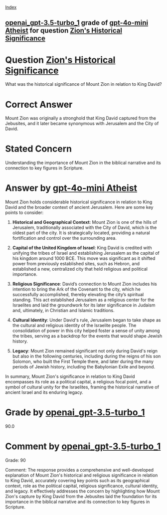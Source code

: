 
[Index](../../../../index.md)
## [openai_gpt-3.5-turbo_1](../../../grading_models/openai_gpt-3.5-turbo_1.md) grade of [gpt-4o-mini Atheist](../../../answering_models/gpt-4o-mini_Atheist.md) for question [Zion's Historical Significance](../../../questions/Zion_s_Historical_Significance.md)

# Question [Zion's Historical Significance](../../../questions/Zion_s_Historical_Significance.md)
What was the historical significance of Mount Zion in relation to King David?

# Correct Answer
Mount Zion was originally a stronghold that King David captured from the Jebusites, and it later became synonymous with Jerusalem and the City of David.

# Stated Concern
Understanding the importance of Mount Zion in the biblical narrative and its connection to key figures in Scripture.

# Answer by [gpt-4o-mini Atheist](../../../answering_models/gpt-4o-mini_Atheist.md)
Mount Zion holds considerable historical significance in relation to King David and the broader context of ancient Jerusalem. Here are some key points to consider:

1. **Historical and Geographical Context**: Mount Zion is one of the hills of Jerusalem, traditionally associated with the City of David, which is the oldest part of the city. It is strategically located, providing a natural fortification and control over the surrounding area.

2. **Capital of the United Kingdom of Israel**: King David is credited with unifying the tribes of Israel and establishing Jerusalem as the capital of his kingdom around 1000 BCE. This move was significant as it shifted power from previously established sites, such as Hebron, and established a new, centralized city that held religious and political importance.

3. **Religious Significance**: David’s connection to Mount Zion includes his intention to bring the Ark of the Covenant to the city, which he successfully accomplished, thereby elevating the city’s spiritual standing. This act established Jerusalem as a religious center for the Israelites and laid the groundwork for its later significance in Judaism and, ultimately, in Christian and Islamic traditions.

4. **Cultural Identity**: Under David's rule, Jerusalem began to take shape as the cultural and religious identity of the Israelite people. The consolidation of power in this city helped foster a sense of unity among the tribes, serving as a backdrop for the events that would shape Jewish history.

5. **Legacy**: Mount Zion remained significant not only during David's reign but also in the following centuries, including during the reigns of his son Solomon, who built the First Temple there, and later during the many periods of Jewish history, including the Babylonian Exile and beyond.

In summary, Mount Zion's significance in relation to King David encompasses its role as a political capital, a religious focal point, and a symbol of cultural unity for the Israelites, framing the historical narrative of ancient Israel and its enduring legacy.

# Grade by [openai_gpt-3.5-turbo_1](../../../grading_models/openai_gpt-3.5-turbo_1.md)
90.0

# Comment by [openai_gpt-3.5-turbo_1](../../../grading_models/openai_gpt-3.5-turbo_1.md)
Grade: 90

Comment: The response provides a comprehensive and well-developed explanation of Mount Zion's historical and religious significance in relation to King David, accurately covering key points such as its geographical context, role as the political capital, religious significance, cultural identity, and legacy. It effectively addresses the concern by highlighting how Mount Zion's capture by King David from the Jebusites laid the foundation for its importance in the biblical narrative and its connection to key figures in Scripture.
